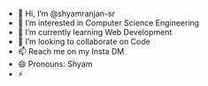 - 👋 Hi, I’m @shyamranjan-sr
- 👀 I’m interested in Computer Science Engineering
- 🌱 I’m currently learning Web Development
- 💞️ I’m looking to collaborate on Code
- 📫 Reach me on my Insta DM
- 😄 Pronouns: Shyam
- ⚡

<!---
shyamranjan-sr/shyamranjan-sr is a ✨ special ✨ repository because its `README.md` (this file) appears on your GitHub profile.
You can click the Preview link to take a look at your changes.
--->
